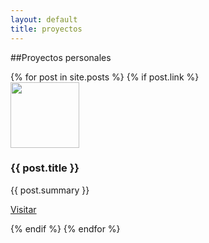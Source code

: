 ```yaml
---
layout: default
title: proyectos
---
```

##Proyectos personales
<div>
    <div id="projects">
        {% for post in site.posts %}
        {% if post.link %}  <!--- Solo listar proyectos --->
        <div class="project">
            <img src="{{ post.img }}" width="110" height="105" alt=""/>
            <div class="project-description">
                <h3>{{ post.title }}</h3>
                {{ post.summary }}
                <p><a target="_blank" href="{{ post.url }}">Visitar</a></p>
            </div>
        </div>
        {% endif %}
        {% endfor %}
    </div>
<div>
